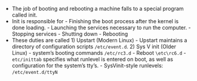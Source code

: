 - The job of booting and rebooting a machine falls to a special program called init.
- Init is responsible for
		- Finishing the boot process after the kernel is done loading.
		- Launching the services necessary to run the computer.
		- Stopping services
		- Shutting down
		- Rebooting
- These duties are called 
		1) Upstart (Modern Linux)
			- Upstart maintains a directory of configuration scripts `/etc/event.d`.
		2) Sys V init (Older Linux)
			- system’s booting commands  `/etc/rc3.d` 
			- Reboot `\etc\rc6.d`
			- `etc/inittab` specifies what runlevel is entered on boot, as well as configuration for the system’s tty’s.
			- SysVinit-style runlevels: `/etc/event.d/ttyN`
